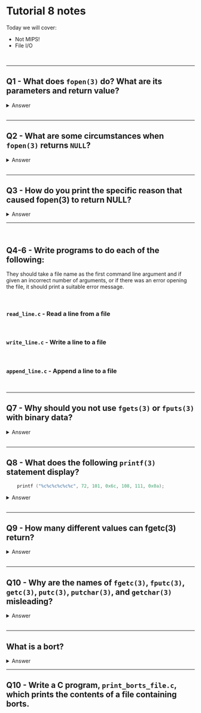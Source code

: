 # Tutorial 8 notes

Today we will cover:
* Not MIPS!
* File I/O

<br>

---

## Q1 - What does `fopen(3)` do? What are its parameters and return value?

<details>

`FILE *fopen(const char *pathname, const char *mode);`

<summary>Answer</summary>

</details>

<br>

---

## Q2 - What are some circumstances when `fopen(3)` returns `NULL`?

<details>

When something went wrong.

* If the file you tried to open for reading does not exist.
* If you try to open a file you do not have permission to access.
* If the "mode" string was invalid.
* If the system is out of memory.
* If you try to create a file and your quota of disk blocks or inodes has been exhausted.
* If the pathname was too long.

<summary>Answer</summary>

</details>

<br>

---

## Q3 - How do you print the specific reason that caused fopen(3) to return NULL?

<details>

Short story: `perror(char *path)`

The global variable errno is given a value that indicates what went wrong (see tutorial 1, question 8).

The library function strerror(3) turns known values of errno into strings, which you could just print out.

```c
#include <errno.h>      // for `errno' values
#include <string.h>     // for `strerror(3)`

errno = ENOENT;
char *error = strerror(errno);
assert(strcmp(error, "No such file or directory") == 0);
```

Because this is such a common operation, there aren't many library functions that do this. perror(3) is the only standard way to do this:

```c
#include <errno.h>      // for `errno' values
#include <stdio.h>      // for `perror(3)'

errno = ENOENT;
perror("");             // prints "No such file or directory"
```

There are several nonstandard ways to do this; the most common is warn(3):

```c
#include <err.h>        // for `err(3)', `warn(3)', etc.
#include <errno.h>      // for `errno' values

errno = ENOENT;
warn(NULL);             // prints "<progname>: No such file or directory"
```

Often, though, you want to immediately end the program if one of these errors occurs: there is no single standard function to do this, but err(3) (related to warn(3)) is one very common option:

```c
#include <err.h>        // for `err(3)', `warn(3)', etc.
#include <errno.h>      // for `errno' values

errno = ENOENT;
err(1, NULL);           // prints "<progname>: No such file or directory"
                        // and terminates the program with exit code 1.
```

Similarly, the GNU C library provides error(3):

```c
#include <error.h>      // for `error(3)', etc.
#include <errno.h>      // for `errno' values

error(1, ENOENT, NULL); // prints "<progname>: No such file or directory"
                        // and terminates the program with exit code 1.
```

<summary>Answer</summary>

</details>

---

<br>

## Q4-6 - Write programs to do each of the following:

They should take a file name as the first command line argument and if given an incorrect number of arguments, or if there was an error opening the file, it should print a suitable error message.

<br>

### `read_line.c` - Read a line from a file

<br>

### `write_line.c` - Write a line to a file

<br>

### `append_line.c` - Append a line to a file

<br>

---

## Q7 - Why should you not use `fgets(3)` or `fputs(3)` with binary data?

<details>

`fgets(3)` or `fputs(3)` work with C strings: arrays of bytes, terminated with a zero byte, `'\0'`.

Binary data may naturally contain zero bytes, and thus cannot be treated as a normal string, therefore functions that work on strings (including `fgets(3)` or `fputs(3)`) will not behave correctly.

<summary>Answer</summary>

</details>

<br>

---

## Q8 - What does the following `printf(3)` statement display?

```c
    printf ("%c%c%c%c%c%c", 72, 101, 0x6c, 108, 111, 0x0a);
```

<details>

`Hello!\n`

<summary>Answer</summary>

</details>

<br>

---

## Q9 - How many different values can fgetc(3) return?

<details>

<summary>Answer</summary>

257.

It returns one of 256 values (0…255) if it manages to read a byte, and a special value EOF if it can't.

Often, `<stdio.h>` will contain something like:

```c
    #define EOF (-1)
```

</details>

<br>

---

## Q10 - Why are the names of `fgetc(3)`, `fputc(3)`, `getc(3)`, `putc(3)`, `putchar(3)`, and `getchar(3)` misleading?

<details>

Programmers often think they are only for character I/O, but all of them just read or write a byte. `fgetb`, `fputb`, `getb`, `putb`, `putbyte`, and `getbyte` would have been better names.

<summary>Answer</summary>

</details>

<br>

---

## What is a bort?

<details>

A bort is an unsigned two-byte big-endian integer (bort is a contraction of big-endian short).

The possible bort values are 0..65535.

<summary>Answer</summary>


<br>

---

## Revision: What is the difference between big endian and little endian?

<details>

<image src="images/endian.jpg"/>

<summary>Answer</summary>

</details>

<br>

---

</details>

---

## Q10 - Write a C program, `print_borts_file.c`, which prints the contents of a file containing borts.